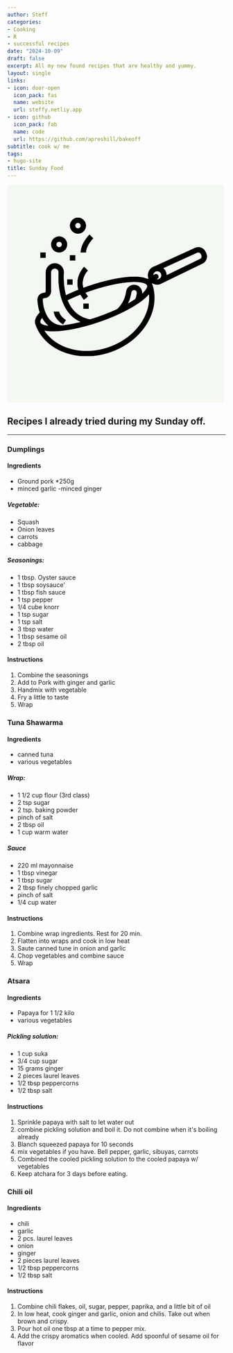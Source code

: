```yaml
---
author: Steff
categories:
- Cooking
- R
- successful recipes
date: "2024-10-09"
draft: false
excerpt: All my new found recipes that are healthy and yummy. 
layout: single
links:
- icon: door-open
  icon_pack: fas
  name: website
  url: steffy.netliy.app
- icon: github
  icon_pack: fab
  name: code
  url: https://github.com/apreshill/bakeoff
subtitle: cook w/ me
tags:
- hugo-site
title: Sunday Food
---
```


![Cooking logo](1728477308347.png) 

## Recipes I already tried during my Sunday off. 

---

### Dumplings

#### Ingredients
- Ground pork *250g
- minced garlic
-minced ginger 

##### Vegetable:
- Squash
- Onion leaves
- carrots
- cabbage

##### Seasonings:
- 1 tbsp. Oyster sauce
- 1 tbsp soysauce'
- 1 tbsp fish sauce
- 1 tsp pepper
- 1/4 cube knorr
- 1 tsp sugar
- 1 tsp salt
- 3 tbsp water
- 1 tbsp sesame oil
- 2 tbsp oil

#### Instructions
1. Combine the seasonings
2. Add to Pork with ginger and garlic
3. Handmix with vegetable
4. Fry a little to taste
5. Wrap

### Tuna Shawarma

#### Ingredients
- canned tuna
- various vegetables

##### Wrap:
- 1 1/2 cup flour (3rd class)
- 2 tsp sugar
- 2 tsp. baking powder
- pinch of salt
- 2 tbsp oil
- 1 cup warm water
##### Sauce
- 220 ml mayonnaise 
- 1 tbsp vinegar
- 1 tbsp sugar
- 2 tbsp finely chopped garlic
- pinch of salt
- 1/4 cup water

#### Instructions
1. Combine wrap ingredients. Rest for 20 min.
2. Flatten into wraps and cook in low heat
3. Saute canned tune in onion and garlic
4. Chop vegetables and combine sauce
5. Wrap

### Atsara

#### Ingredients
- Papaya for 1 1/2 kilo
- various vegetables

##### Pickling solution:
- 1 cup suka
- 3/4 cup sugar
- 15 grams ginger
- 2 pieces laurel leaves
- 1/2 tbsp peppercorns
- 1/2 tbsp salt


#### Instructions
1. Sprinkle papaya with salt to let water out
2. combine pickling solution and boil it. Do not combine when it's boiling already
3. Blanch squeezed papaya for 10 seconds
4. mix vegetables if you have. Bell pepper, garlic, sibuyas, carrots
5. Combined the cooled pickling solution to the cooled papaya w/ vegetables
6. Keep atchara for 3 days before eating. 


### Chili oil

#### Ingredients
- chili
- garlic
- 2 pcs. laurel leaves
- onion
- ginger
- 2 pieces laurel leaves
- 1/2 tbsp peppercorns
- 1/2 tbsp salt


#### Instructions
1. Combine chili flakes, oil, sugar, pepper, paprika, and a little bit of oil
2. In low heat, cook ginger and garlic, onion and chilis. Take out when brown and crispy.
3. Pour hot oil one tbsp at a time to pepper mix.
4. Add the crispy aromatics when cooled. Add spoonful of sesame oil for flavor

